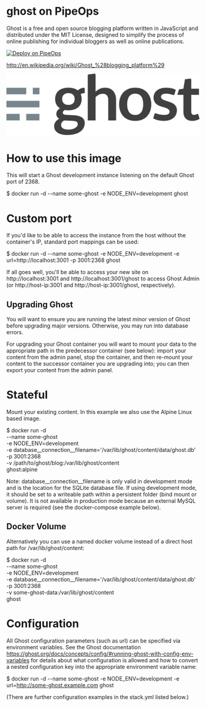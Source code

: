 # ghost on PipeOps


Ghost is a free and open source blogging platform written in JavaScript and distributed under the MIT License, designed to simplify the process of online publishing for individual bloggers as well as online publications.


[![Deploy on PipeOps](https://railway.app/button.svg)](https://railway.app/template/0ELOuE?referralCode=IQhE0B)


http://en.wikipedia.org/wiki/Ghost_%28blogging_platform%29



![](https://raw.githubusercontent.com/docker-library/docs/c5b6d94dc8f0557925ab37ca43141c0efc5cc363/ghost/logo.png)


# How to use this image

This will start a Ghost development instance listening on the default Ghost port of 2368.

   $ docker run -d --name some-ghost -e NODE_ENV=development ghost

# Custom port

If you'd like to be able to access the instance from the host without the container's IP, standard port mappings can be used:

   $ docker run -d --name some-ghost -e NODE_ENV=development -e url=http://localhost:3001 -p 3001:2368 ghost

If all goes well, you'll be able to access your new site on http://localhost:3001 and http://localhost:3001/ghost to access Ghost Admin (or http://host-ip:3001 and http://host-ip:3001/ghost, respectively).


## Upgrading Ghost

You will want to ensure you are running the latest minor version of Ghost before upgrading major versions. Otherwise, you may run into database errors.

For upgrading your Ghost container you will want to mount your data to the appropriate path in the predecessor container (see below): import your content from the admin panel, stop the container, and then re-mount your content to the successor container you are upgrading into; you can then export your content from the admin panel.


# Stateful

Mount your existing content. In this example we also use the Alpine Linux based image.

$ docker run -d \
	--name some-ghost \
	-e NODE_ENV=development \
	-e database__connection__filename='/var/lib/ghost/content/data/ghost.db' \
	-p 3001:2368 \
	-v /path/to/ghost/blog:/var/lib/ghost/content \
	ghost:alpine

Note: database__connection__filename is only valid in development mode and is the location for the SQLite database file. If using development mode, it should be set to a writeable path within a persistent folder (bind mount or volume). It is not available in production mode because an external MySQL server is required (see the docker-compose example below).


## Docker Volume

Alternatively you can use a named docker volume instead of a direct host path for /var/lib/ghost/content:

$ docker run -d \
	--name some-ghost \
	-e NODE_ENV=development \
	-e database__connection__filename='/var/lib/ghost/content/data/ghost.db' \
	-p 3001:2368 \
	-v some-ghost-data:/var/lib/ghost/content \
	ghost


# Configuration

All Ghost configuration parameters (such as url) can be specified via environment variables. See the Ghost documentation https://ghost.org/docs/concepts/config/#running-ghost-with-config-env-variables for details about what configuration is allowed and how to convert a nested configuration key into the appropriate environment variable name:

  $ docker run -d --name some-ghost -e NODE_ENV=development -e url=http://some-ghost.example.com ghost

(There are further configuration examples in the stack.yml listed below.)